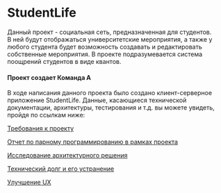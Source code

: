 # StudentLife
Данный проект - социальная сеть, предназначенная для студентов.  
В ней будут отображаться университетские мероприятия, а также у любого студента будет возможность создавать и редактировать собственные мероприятия. В проекте подразумевается система поощрений студентов в виде квантов.

#### Проект сoздает Команда A

В ходе написания данного проекта было создано клиент-серверное приложение StudentLife. Данные, касающиеся технической документации, архитектуры, тестирования и т.д. вы можете увидеть, пройдя по ссылкам ниже:

[Требования к проекту](https://github.com/550502daryachyruk/StudentLife/blob/master/Documentation/Requirement%20Document.md)

[Отчет по парному программированию в рамках проекта](https://github.com/550502daryachyruk/StudentLife/blob/master/Documentation/PairProgramming.md)

[Исследование архитектурного решения](https://github.com/550502daryachyruk/StudentLife/blob/master/Documentation/ArchitecturalSolution.md)

[Технический долг и его устранение](https://github.com/550502daryachyruk/StudentLife/blob/master/Documentation/lab5_tritpo.md)

[Улучшение UX](https://github.com/550502daryachyruk/StudentLife/blob/master/Documentation/ReportAboutUX/ChangingUX.md)
